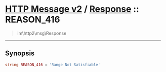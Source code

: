 # [HTTP Message v2](http2.md) / [Response](http2-Response.md) :: REASON_416
 > im\http2\msg\Response
____

## Synopsis
```php
string REASON_416 = 'Range Not Satisfiable'
```
